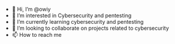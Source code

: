 - 👋 Hi, I’m @owiy
- 👀 I’m interested in Cybersecurity and pentesting
- 🌱 I’m currently learning cybersecurity and pentesting
- 💞️ I’m looking to collaborate on projects related to cybersecurity
- 📫 How to reach me 

<!---
owiy/owiy is a ✨ special ✨ repository because its `README.md` (this file) appears on your GitHub profile.
You can click the Preview link to take a look at your changes.
--->
